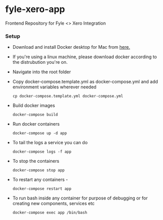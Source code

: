 # fyle-xero-app
Frontend Repository for Fyle &lt;> Xero Integration

### Setup

* Download and install Docker desktop for Mac from [here.](https://www.docker.com/products/docker-desktop)

* If you're using a linux machine, please download docker according to the distrubution you're on.

* Navigate into the root folder

* Copy docker-compose.template.yml as docker-compose.yml and add environment variables wherever needed

    ```
    cp docker-compose.template.yml docker-compose.yml
    ```

* Build docker images

    ```
    docker-compose build
    ```

* Run docker containers

    ```
    docker-compose up -d app
    ```

* To tail the logs a service you can do

    ```
    docker-compose logs -f app
    ```

* To stop the containers

    ```
    docker-compose stop app
    ```

* To restart any containers -

    ```
    docker-compose restart app
    ```

* To run bash inside any container for purpose of debugging or for creating new components, services etc

    ```
    docker-compose exec app /bin/bash
    ```
